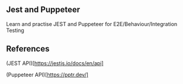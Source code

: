 
## Jest and Puppeteer

Learn and practise JEST and Puppeteer for E2E/Behaviour/Integration Testing



## References
(JEST API)[https://jestjs.io/docs/en/api] 

(Puppeteer API)[https://pptr.dev/]
